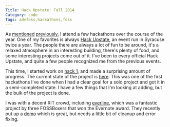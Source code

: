 ```yaml
---
Title: Hack Upstate: Fall 2014
Category: code
Tags: advfoss,hackathons,foss
---
```


As [mentioned][Hack Upstate Fall 2013] [previously][Hack Upstate Spring 2014], I attend a few hackathons over the course of the year. One of my favorites is always [Hack Upstate], an event run in Syracuse twice a year. The people there are always a lot of fun to be around, it's a relaxed atmosphere in an interesting building, there's plenty of food, and some interesting projects come out of it. I've been to every official Hack Upstate, and quite a few people recognized me from the previous events.

This time, I started work on [hack 1], and made a surprising amount of progress. The current state of the project is [here][prettyweb]. This was one of the first hackathons I've done when I had a clear goal for a solo project and got it in a semi-completed state. I have a few things that I'm looking at adding, but the bulk of the project is done.

I was with a decent RIT crowd, including [everline], which was a fantastic project by three FOSSBoxers that won the Evernote award. They recently put up a [demo][everline demo] which is great, but needs a little bit of cleanup and error fixing.

[Hack Upstate Fall 2013]: {filename}/2013/10/17-hack-upstate-part-1.md
[Hack Upstate Spring 2014]: {filename}/2014/04/22-hack-upstate-spring-2014.md
[Hack Upstate]: http://hackupstate.com/
[hack 1]: http://msoucy.me/2014/09/advfoss-hack1/
[prettyweb]: https://github.com/msoucy/prettyweb
[everline]: https://github.com/FOSSRIT/everline
[everline demo]: http://everline-fossrit.rhcloud.com/

